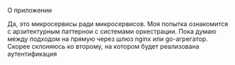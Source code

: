 О приложении

Да, это микросервисы ради микросервисов. Моя попытка ознакомится с арзитектурным паттернои с системами оркестрации. Пока думаю между подходом на прямую через шлюз nginx или go-агрегатор. Скорее склоняюсь ко второму, на котором будет реализована аутентификация
